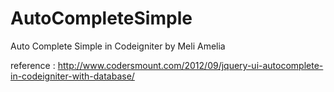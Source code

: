 # AutoCompleteSimple
Auto Complete Simple in Codeigniter by Meli Amelia

reference : http://www.codersmount.com/2012/09/jquery-ui-autocomplete-in-codeigniter-with-database/
